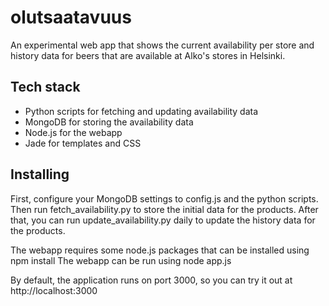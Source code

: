 olutsaatavuus
=============

An experimental web app that shows the current availability per store and history data for beers that are available at Alko's stores in Helsinki.

## Tech stack ##
* Python scripts for fetching and updating availability data
* MongoDB for storing the availability data
* Node.js for the webapp
* Jade for templates and CSS

## Installing ##
First, configure your MongoDB settings to config.js and the python scripts. Then run fetch_availability.py to store the initial data for the products. After that, you can run update_availability.py daily to update the history data for the products.

The webapp requires some node.js packages that can be installed using 
	npm install
The webapp can be run using
	node app.js

By default, the application runs on port 3000, so you can try it out at
	http://localhost:3000
